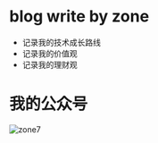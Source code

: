 # blog write by zone
- 记录我的技术成长路线
- 记录我的价值观
- 记录我的理财观

# 我的公众号
![zone7](https://github.com/zonezoen/blog/blob/master/img/qrcode_for_gh_e5a92fe86302_344.jpg)